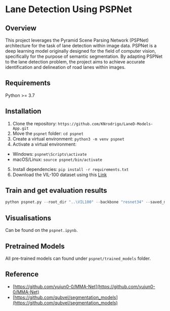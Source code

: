 # Lane Detection Using PSPNet

## Overview
This project leverages the Pyramid Scene Parsing Network (PSPNet) architecture for the task of lane detection within image data. PSPNet is a deep learning model originally designed for the field of computer vision, specifically for the purpose of semantic segmentation. By adapting PSPNet to the lane detection problem, the project aims to achieve accurate identification and delineation of road lanes within images.


## Requirements

Python >= 3.7

## Installation
1. Clone the repository: `https://github.com/KNrodrigo/LaneD-Models-App.git`
2. Move the `pspnet` folder: `cd pspnet`
3. Create a virtual environment: `python3 -m venv pspnet`
4. Activate a virtual environment:
* Windows: `pspnet\Scripts\activate`
* macOS/Linux: `source pspnet/bin/activate`
5. Install dependencies: `pip install -r requirements.txt`
6. Download the VIL-100 dataset using this [Link](https://github.com/yujun0-0/MMA-Net)

## Train and get evaluation results

```python
python pspnet.py --root_dir "..\VIL100" --backbone "resnet34" --saved_model_pth "model.keras" --epochs 100
```

## Visualisations
Can be found on the `pspnet.ipynb`.

## Pretrained Models
All pre-trained models can found under `pspnet/trained_models` folder.

## Reference
* [https://github.com/yujun0-0/MMA-Net](https://github.com/yujun0-0/MMA-Net)
* [https://github.com/qubvel/segmentation_models](https://github.com/qubvel/segmentation_models)
